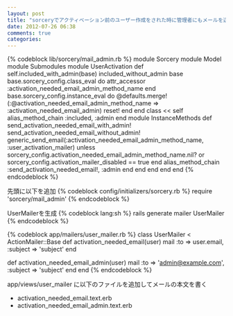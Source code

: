 ```yaml
---
layout: post
title: "sorceryでアクティベーション前のユーザー作成をされた時に管理者にもメールを送信する"
date: 2012-07-26 06:38
comments: true
categories:
---
```


{% codeblock lib/sorcery/mail_admin.rb %}
module Sorcery
  module Model
    module Submodules
      module UserActivation
        def self.included_with_admin(base)
          included_without_admin base
          base.sorcery_config.class_eval do
            attr_accessor :activation_needed_email_admin_method_name
          end
          base.sorcery_config.instance_eval do
            @defaults.merge!(:@activation_needed_email_admin_method_name => :activation_needed_email_admin)
            reset!
          end
        end
        class << self
          alias_method_chain :included, :admin
        end
        module InstanceMethods
          def send_activation_needed_email_with_admin!
            send_activation_needed_email_without_admin!
            generic_send_email(:activation_needed_email_admin_method_name, :user_activation_mailer) unless sorcery_config.activation_needed_email_admin_method_name.nil? or sorcery_config.activation_mailer_disabled == true
          end
          alias_method_chain :send_activation_needed_email!, :admin
        end
      end
    end
  end
end
{% endcodeblock %}

先頭に以下を追加
{% codeblock config/initializers/sorcery.rb %}
require 'sorcery/mail_admin'
{% endcodeblock %}

UserMailerを生成
{% codeblock lang:sh %}
rails generate mailer UserMailer
{% endcodeblock %}

{% codeblock app/mailers/user_mailer.rb %}
class UserMailer < ActionMailer::Base
  def activation_needed_email(user)
    mail :to => user.email, :subject => 'subject'
  end

  def activation_needed_email_admin(user)
    mail :to => 'admin@example.com', :subject => 'subject'
  end
end
{% endcodeblock %}

app/views/user_mailer
に以下のファイルを追加してメールの本文を書く

+ activation_needed_email.text.erb
+ activation_needed_email_admin.text.erb
